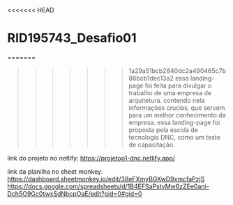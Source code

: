 <<<<<<< HEAD
# RID195743_Desafio01
=======
>>>>>>> 1a29a51bcb2840dc2a490465c7b86bcb1dec13a2
essa landing-page foi feita para divulgar o trabalho de uma empresa de arquitetura.
contendo nela informações crucias, que servem para um melhor conhecimento da empresa.
essa landing-page foi proposta pela escola de tecnologia DNC, como um teste de capacitação.


link do projeto no netlify:  https://projetoo1-dnc.netlify.app/

link da planilha no sheet monkey: https://dashboard.sheetmonkey.io/edit/38eFXmyBGKwD9xmcfaPzjS
https://docs.google.com/spreadsheets/d/1B4EFSaPstyMw6zZEe0ani-Dch5O9Gc0twxSdNbcpOaE/edit?gid=0#gid=0
